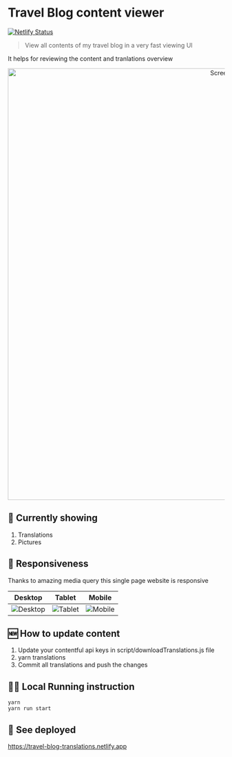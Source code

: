 # Travel Blog content viewer

[![Netlify Status](https://api.netlify.com/api/v1/badges/475d5800-8d51-4327-a1d6-b834d3ff8a65/deploy-status)](https://app.netlify.com/sites/travel-blog-translations/deploys)

> View all contents of my travel blog in a very fast viewing UI

It helps for reviewing the content and tranlations overview

<p align="center">
  <img height="auto" width="1000px" alt="Screenshot" src="https://cdn.jsdelivr.net/gh/ayonious/translations-viewer@master/documentation/screenshot.desktop.2.png">
</p>

## 🔬 Currently showing

1. Translations
2. Pictures

## 📱 Responsiveness

Thanks to amazing media query this single page website is responsive

| Desktop                                                                                                            | Tablet                                                                                                           | Mobile                                                                                                           |
| ------------------------------------------------------------------------------------------------------------------ | ---------------------------------------------------------------------------------------------------------------- | ---------------------------------------------------------------------------------------------------------------- |
| ![Desktop](https://cdn.jsdelivr.net/gh/ayonious/translations-viewer@master/documentation/screenshot.desktop.2.png) | ![Tablet](https://cdn.jsdelivr.net/gh/ayonious/translations-viewer@master/documentation/screenshot.tablet.2.png) | ![Mobile](https://cdn.jsdelivr.net/gh/ayonious/translations-viewer@master/documentation/screenshot.mobile.2.png) |

## 🆕 How to update content

1. Update your contentful api keys in script/downloadTranslations.js file
2. yarn translations
3. Commit all translations and push the changes

## 🏃‍♂️ Local Running instruction

```
yarn
yarn run start
```

## 🚀 See deployed

https://travel-blog-translations.netlify.app
